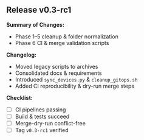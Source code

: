 ## Release v0.3-rc1

**Summary of Changes:**

- Phase 1–5 cleanup & folder normalization
- Phase 6 CI & merge validation scripts

**Changelog:**

- Moved legacy scripts to archives
- Consolidated docs & requirements
- Introduced `sync_devices.py` & `cleanup_gitops.sh`
- Added CI reproducibility & dry-run merge steps

**Checklist:**

- [ ] CI pipelines passing
- [ ] Build & tests succeed
- [ ] Merge-dry-run conflict-free
- [ ] Tag `v0.3-rc1` verified
